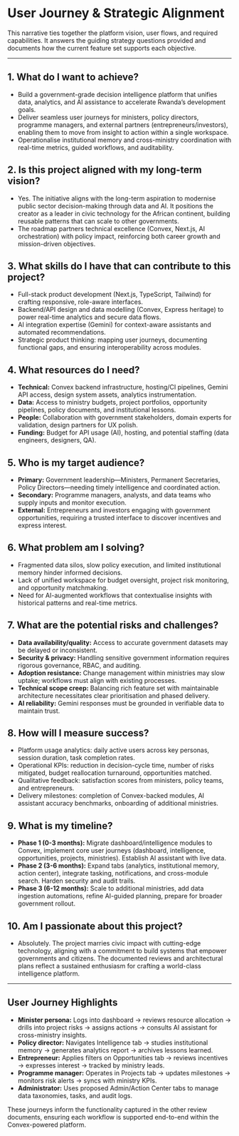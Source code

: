 # User Journey & Strategic Alignment

This narrative ties together the platform vision, user flows, and required capabilities. It answers the guiding strategy questions provided and documents how the current feature set supports each objective.

---

## 1. What do I want to achieve?
- Build a government-grade decision intelligence platform that unifies data, analytics, and AI assistance to accelerate Rwanda’s development goals.
- Deliver seamless user journeys for ministers, policy directors, programme managers, and external partners (entrepreneurs/investors), enabling them to move from insight to action within a single workspace.
- Operationalise institutional memory and cross-ministry coordination with real-time metrics, guided workflows, and auditability.

## 2. Is this project aligned with my long-term vision?
- Yes. The initiative aligns with the long-term aspiration to modernise public sector decision-making through data and AI. It positions the creator as a leader in civic technology for the African continent, building reusable patterns that can scale to other governments.
- The roadmap partners technical excellence (Convex, Next.js, AI orchestration) with policy impact, reinforcing both career growth and mission-driven objectives.

## 3. What skills do I have that can contribute to this project?
- Full-stack product development (Next.js, TypeScript, Tailwind) for crafting responsive, role-aware interfaces.
- Backend/API design and data modelling (Convex, Express heritage) to power real-time analytics and secure data flows.
- AI integration expertise (Gemini) for context-aware assistants and automated recommendations.
- Strategic product thinking: mapping user journeys, documenting functional gaps, and ensuring interoperability across modules.

## 4. What resources do I need?
- **Technical:** Convex backend infrastructure, hosting/CI pipelines, Gemini API access, design system assets, analytics instrumentation.
- **Data:** Access to ministry budgets, project portfolios, opportunity pipelines, policy documents, and institutional lessons.
- **People:** Collaboration with government stakeholders, domain experts for validation, design partners for UX polish.
- **Funding:** Budget for API usage (AI), hosting, and potential staffing (data engineers, designers, QA).

## 5. Who is my target audience?
- **Primary:** Government leadership—Ministers, Permanent Secretaries, Policy Directors—needing timely intelligence and coordinated action.
- **Secondary:** Programme managers, analysts, and data teams who supply inputs and monitor execution.
- **External:** Entrepreneurs and investors engaging with government opportunities, requiring a trusted interface to discover incentives and express interest.

## 6. What problem am I solving?
- Fragmented data silos, slow policy execution, and limited institutional memory hinder informed decisions.
- Lack of unified workspace for budget oversight, project risk monitoring, and opportunity matchmaking.
- Need for AI-augmented workflows that contextualise insights with historical patterns and real-time metrics.

## 7. What are the potential risks and challenges?
- **Data availability/quality:** Access to accurate government datasets may be delayed or inconsistent.
- **Security & privacy:** Handling sensitive government information requires rigorous governance, RBAC, and auditing.
- **Adoption resistance:** Change management within ministries may slow uptake; workflows must align with existing processes.
- **Technical scope creep:** Balancing rich feature set with maintainable architecture necessitates clear prioritisation and phased delivery.
- **AI reliability:** Gemini responses must be grounded in verifiable data to maintain trust.

## 8. How will I measure success?
- Platform usage analytics: daily active users across key personas, session duration, task completion rates.
- Operational KPIs: reduction in decision-cycle time, number of risks mitigated, budget reallocation turnaround, opportunities matched.
- Qualitative feedback: satisfaction scores from ministers, policy teams, and entrepreneurs.
- Delivery milestones: completion of Convex-backed modules, AI assistant accuracy benchmarks, onboarding of additional ministries.

## 9. What is my timeline?
- **Phase 1 (0-3 months):** Migrate dashboard/intelligence modules to Convex, implement core user journeys (dashboard, intelligence, opportunities, projects, ministries). Establish AI assistant with live data.
- **Phase 2 (3-6 months):** Expand tabs (analytics, institutional memory, action center), integrate tasking, notifications, and cross-module search. Harden security and audit trails.
- **Phase 3 (6-12 months):** Scale to additional ministries, add data ingestion automations, refine AI-guided planning, prepare for broader government rollout.

## 10. Am I passionate about this project?
- Absolutely. The project marries civic impact with cutting-edge technology, aligning with a commitment to build systems that empower governments and citizens. The documented reviews and architectural plans reflect a sustained enthusiasm for crafting a world-class intelligence platform.

---

## User Journey Highlights
- **Minister persona:** Logs into dashboard → reviews resource allocation → drills into project risks → assigns actions → consults AI assistant for cross-ministry insights.
- **Policy director:** Navigates Intelligence tab → studies institutional memory → generates analytics report → archives lessons learned.
- **Entrepreneur:** Applies filters on Opportunities tab → reviews incentives → expresses interest → tracked by ministry leads.
- **Programme manager:** Operates in Projects tab → updates milestones → monitors risk alerts → syncs with ministry KPIs.
- **Administrator:** Uses proposed Admin/Action Center tabs to manage data taxonomies, tasks, and audit logs.

These journeys inform the functionality captured in the other review documents, ensuring each workflow is supported end-to-end within the Convex-powered platform.


